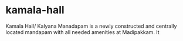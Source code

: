 # kamala-hall
Kamala Hall/ Kalyana Manadapam is a newly constructed and centrally located mandapam with all needed amenities at Madipakkam. It 
